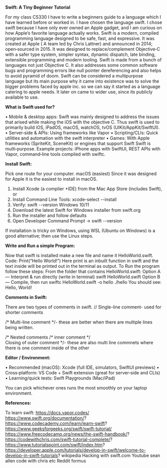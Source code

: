 **Swift: A Tiny Beginner Tutorial**
 
For my class CS330 I have to write a beginners guide to a language which I have learned before or worked in. I have chosen the language swift. I chose swift because I have only ever owned an Apple gadget, and I am curious on how Apple’s favorite language actually works. Swift is a modern, compiled programming language designed to be safe, fast, and expressive.
It was created at Apple ( A team led by Chris Lattner) and announced in 2014; open‑sourced in 2015. It was designed to replace/complement Objective‑C with a safer type system, simpler syntax, dynamic dispatch, late binding, extensible programming  and modern tooling. Swift is made from a bunch of languages not just Objective C.
It also addresses some common software bugs and programming errors like null pointer dereferencing and also helps to avoid pyramid of doom.
Swift can be considered a multipurpose language but its main purpose why it came into existence was to solve the bigger problems faced by apple inc. so we can say it started as a language catering to apple needs. It later on came to wider use, since its publicly available to use.

 
**What is Swift used for?**


•	Mobile & desktop apps: Swift was mainly designed to address the issues that arised while making the iOS with the objective C. Thus swift is used to primarily build iOS, iPadOS, macOS, watchOS, tvOS (UIKit/AppKit/SwiftUI).
•	Server‑side & APIs: Using frameworks like Vapor
•	Scripting/CLIs: Quick utilities and automation with the swift interpreter
•	Games: With Apple frameworks (SpriteKit, SceneKit) or engines that support Swift
Swift is multi‑purpose. Example projects: iPhone apps with SwiftUI, REST APIs with Vapor, command‑line tools compiled with swiftc.
 
**Install Swift:**

Pick one route for your computer.
macOS (easiest)
Since it was designed for Apple it is the easiest to install in macOS.
1.	Install Xcode (a complier +IDE) from the Mac App Store (includes Swift), or
2.	Install Command Line Tools: xcode-select --install
3.	Verify: swift --version
Windows 10/11
1.	Download the latest Swift for Windows installer from swift.org
2.	Run the installer and follow defaults
3.	Open Developer Command Prompt → swift --version

If installation is tricky on Windows, using WSL (Ubuntu on Windows) is a good alternative; then use the Linux steps.
   
 
**Write and Run a simple Program:**

Now that swift is installed make a new file and name it HelloWorld.swift. 
Code:
Print(“Hello World!”)
Here print is an inbuilt function in swift and the text inside will be printed out in the terminal as output. 
To Run the program follow these steps:
From the folder that contains HelloWorld.swift:
Option A — Interpret & run directly (write in terminal)
swift HelloWorld.swift
Option B — Compile, then run
swiftc HelloWorld.swift -o hello
./hello
You should see:
Hello, World!
 
**Comments in Swift:**

There are two types of comments in swift.
// Single-line comment- used for shorter comments 

/* Multi-line
    comment */- these are better when there are multiple lines being written.

/* Nested comments
   /* 		inner comment 				*/	
Closing of outer comment */- these are also multi line commnets where there is one comment inside of the other 

**Editor / Environment:**

•	Recommended (macOS): Xcode (full IDE, simulators, SwiftUI previews)
•	Cross‑platform: VS Code + Swift extension (great for server‑side and CLIs)
•	Learning/quick tests: Swift Playgrounds (Mac/iPad) 

You can pick whichever ones runs the most smoothly on your laptop environment. 


**References:**

To learn swift:
https://docs.vapor.codes/
https://www.swift.org/documentation/?
https://www.codecademy.com/learn/learn-swift?
https://www.geeksforgeeks.org/swift/swift-tutorial/
https://www.freecodecamp.org/news/the-swift-handbook/? 
https://codewithchris.com/swift-tutorial-complete/? 
https://www.tutorialspoint.com/swift/index.htm? 
https://developer.apple.com/tutorials/develop-in-swift/welcome-to-develop-in-swift-tutorials?
wikipedia 
Hacking with swift.com
Youtube sean allen code with chris etc
Reddit formus 




